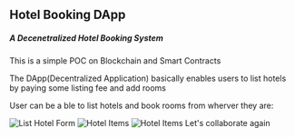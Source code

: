 ## Hotel Booking DApp
##### A Decenetralized Hotel Booking System
<p>This is a simple POC on Blockchain and Smart Contracts</p> 
<p>The DApp(Decentralized Application) basically enables users to list hotels by paying some listing fee and add rooms</p>
<p>User can be a ble to list hotels and book rooms from wherver they are:</p>


![List Hotel Form](https://github.com/Dickens-odera/Hotel-Booking-Dapp/tree/master/screenshots/dapp1.PNG)
![Hotel Items](https://github.com/Dickens-odera/Hotel-Booking-Dapp/tree/master/screenshots/dapp2.PNG)
![Hotel Items](https://github.com/Dickens-odera/Hotel-Booking-Dapp/tree/master/screenshots/dapp3.PNG)
Let's collaborate again
